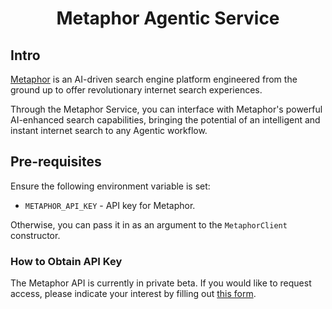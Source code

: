 <h1 align="center">Metaphor Agentic Service</h1>

## Intro

[Metaphor][metaphor] is an AI-driven search engine platform engineered from the ground up to offer revolutionary internet search experiences. 

Through the Metaphor Service, you can interface with Metaphor's powerful AI-enhanced search capabilities, bringing the potential of an intelligent and instant internet search to any Agentic workflow.

## Pre-requisites

Ensure the following environment variable is set:

- `METAPHOR_API_KEY` - API key for Metaphor.

Otherwise, you can pass it in as an argument to the `MetaphorClient` constructor.

### How to Obtain API Key

The Metaphor API is currently in private beta. If you would like to request access, please indicate your interest by filling out [this form][metaphor-beta].

[metaphor]: https://metaphor.systems
[metaphor-beta]: https://forms.gle/DvhSX4cizE6zFZ9X7
